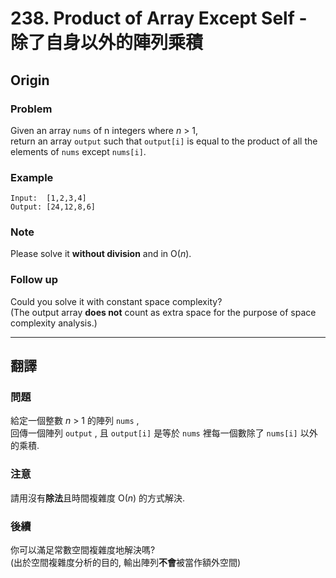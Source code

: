 # 238. Product of Array Except Self - 除了自身以外的陣列乘積

## Origin

### Problem

Given an array `nums` of n integers where _n_ > 1,  
return an array `output` such that `output[i]` is equal to the product of all the elements of `nums` except `nums[i]`.

### Example

```
Input:  [1,2,3,4]
Output: [24,12,8,6]
```

### Note

Please solve it **without division** and in O(_n_).

### Follow up

Could you solve it with constant space complexity?  
(The output array **does not** count as extra space for the purpose of space complexity analysis.)

---

## 翻譯

### 問題

給定一個整數 _n_ > 1 的陣列 `nums` ,  
回傳一個陣列 `output` , 且 `output[i]` 是等於 `nums` 裡每一個數除了 `nums[i]` 以外的乘積.

### 注意

請用沒有**除法**且時間複雜度 O(_n_) 的方式解決.  

### 後續
你可以滿足常數空間複雜度地解決嗎?  
(出於空間複雜度分析的目的, 輸出陣列**不會**被當作額外空間)